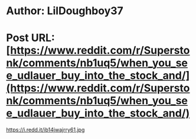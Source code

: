 # Author: LilDoughboy37
# Post URL: [https://www.reddit.com/r/Superstonk/comments/nb1uq5/when_you_see_udlauer_buy_into_the_stock_and/](https://www.reddit.com/r/Superstonk/comments/nb1uq5/when_you_see_udlauer_buy_into_the_stock_and/)


https://i.redd.it/ib14jwajrry61.jpg